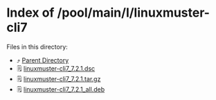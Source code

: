 
# Index of /pool/main/l/linuxmuster-cli7
Files in this directory:
- ⤴ [Parent Directory](../)
- 🗒 [linuxmuster-cli7_7.2.1.dsc](linuxmuster-cli7_7.2.1.dsc)
- 🗒 [linuxmuster-cli7_7.2.1.tar.gz](linuxmuster-cli7_7.2.1.tar.gz)
- 🗒 [linuxmuster-cli7_7.2.1_all.deb](linuxmuster-cli7_7.2.1_all.deb)
